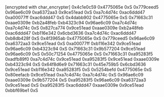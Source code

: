 [encrypted with char_encrypter]
0x4c1e0c59 0x4775065e 0xS 0x779ceed5 0x96ae6c09 0xa6372aa3 0x9ce51ead 0xS 0xa7c4d74c 0xac6ddd47 0xa00077ff 0xac6ddd47 0xS 
0x4dabb902 0x4775065e 0xS 0x71663c31 0xaae0309e 0xb2a48feb 0xb4323c94 0x96ae6c09 0xa7c4d74c 0xa7c4d74c 0xS 0x827ca774 0x9ce51ead 0xaae0309e 0xb2a48feb 0xac6ddd47 0xb116e342 0x6cbd3636 0xa7c4d74c 0xac6ddd47 0xb8db428f 0xS 
0x4f3965ab 0x4775065e 0xS 0x779ceed5 0x96ae6c09 0xa6372aa3 0x9ce51ead 0xS 0xa00077ff 0xb116e342 0x9ce51ead 0x96ae6c09 0xb4323c94 0xS 0x71663c31 0x9b577204 0x9ce51ead 0x96ae6c09 0xS 
0x50c71254 0x4775065e 0xS 0x71663c31 0xa95283f5 0xadfb89f0 0xa7c4d74c 0x9ce51ead 0xa95283f5 0x9ce51ead 0xaae0309e 0xb4323c94 0xS 0x64f8d6e9 0x71663c31 0x45e759b5 0x6cbd3636 0x9ce51ead 0xb116e342 0xa95283f5 0xS 
0x5254befd 0x4775065e 0xS 0x80eefacb 0x9ce51ead 0xa7c4d74c 0xa7c4d74c 0xS 0x96ae6c09 0xaae0309e 0x9b577204 0xS 0xa95283f5 0x96ae6c09 0xa6372aa3 0x9ce51ead 0xS 0xa95283f5 0xac6ddd47 0xaae0309e 0x9ce51ead 0xbbf69be1 0xS 